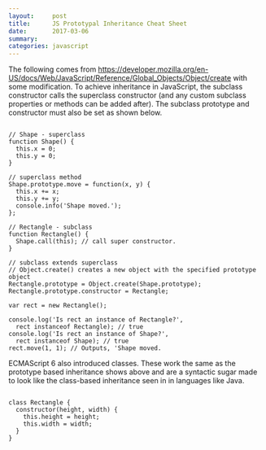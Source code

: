 ```yaml
---
layout:     post
title:      JS Prototypal Inheritance Cheat Sheet
date:       2017-03-06
summary:    
categories: javascript
---
```

The following comes from <a href="https://developer.mozilla.org/en-US/docs/Web/JavaScript/Reference/Global_Objects/Object/create">https://developer.mozilla.org/en-US/docs/Web/JavaScript/Reference/Global_Objects/Object/create</a> with some modification. To achieve inheritance in JavaScript, the subclass constructor calls the superclass constructor (and any custom subclass properties or methods can be added after). The subclass prototype and constructor must also be set as shown below.

<pre><code class = "javascript">
// Shape - superclass
function Shape() {
  this.x = 0;
  this.y = 0;
}

// superclass method
Shape.prototype.move = function(x, y) {
  this.x += x;
  this.y += y;
  console.info('Shape moved.');
};

// Rectangle - subclass
function Rectangle() {
  Shape.call(this); // call super constructor.
}

// subclass extends superclass
// Object.create() creates a new object with the specified prototype object
Rectangle.prototype = Object.create(Shape.prototype);
Rectangle.prototype.constructor = Rectangle;

var rect = new Rectangle();

console.log('Is rect an instance of Rectangle?',
  rect instanceof Rectangle); // true
console.log('Is rect an instance of Shape?',
  rect instanceof Shape); // true
rect.move(1, 1); // Outputs, 'Shape moved.
</code></pre>

ECMAScript 6 also introduced classes. These work the same as the prototype based inheritance shows above and are a syntactic sugar made to look like the class-based inheritance seen in in languages like Java.

<pre><code class="javascript">
class Rectangle {
  constructor(height, width) {
    this.height = height;
    this.width = width;
  }
}
</code></pre>
